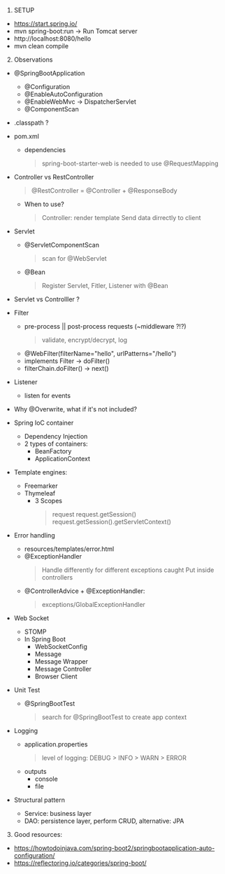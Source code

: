 1. SETUP

- https://start.spring.io/
- mvn spring-boot:run -> Run Tomcat server
- http://localhost:8080/hello
- mvn clean compile

2. Observations

- @SpringBootApplication

  - @Configuration
  - @EnableAutoConfiguration
  - @EnableWebMvc -> DispatcherServlet
  - @ComponentScan

- .classpath ?
- pom.xml

  - dependencies
    > spring-boot-starter-web is needed to use @RequestMapping

- Controller vs RestController
  > @RestController = @Controller + @ResponseBody
  - When to use?
    > Controller: render template
    > Send data dirrectly to client
- Servlet
  - @ServletComponentScan
    > scan for @WebServlet
  - @Bean
    > Register Servlet, Fitler, Listener with @Bean
- Servlet vs Controlller ?
- Filter

  - pre-process || post-process requests (~middleware ?!?)
    > validate, encrypt/decrypt, log
  - @WebFilter(filterName="hello", urlPatterns="/hello")
  - implements Filter -> doFilter()
  - filterChain.doFilter() -> next()

- Listener

  - listen for events

- Why @Overwrite, what if it's not included?
- Spring IoC container

  - Dependency Injection
  - 2 types of containers:
    - BeanFactory
    - ApplicationContext

- Template engines:

  - Freemarker
  - Thymeleaf
    - 3 Scopes
      > request
      > request.getSession()
      > request.getSession().getServletContext()

- Error handling

  - resources/templates/error.html
  - @ExceptionHandler
    > Handle differently for different exceptions caught
    > Put inside controllers
  - @ControllerAdvice + @ExceptionHandler:
    > exceptions/GlobalExceptionHandler

- Web Socket

  - STOMP
  - In Spring Boot
    - WebSocketConfig
    - Message
    - Message Wrapper
    - Message Controller
    - Browser Client

- Unit Test

  - @SpringBootTest
    > search for @SpringBootTest to create app context

- Logging

  - application.properties
    > level of logging: DEBUG > INFO > WARN > ERROR
  - outputs
    - console
    - file

- Structural pattern
  - Service: business layer
  - DAO: persistence layer, perform CRUD, alternative: JPA

3. Good resources:

- https://howtodoinjava.com/spring-boot2/springbootapplication-auto-configuration/
- https://reflectoring.io/categories/spring-boot/
